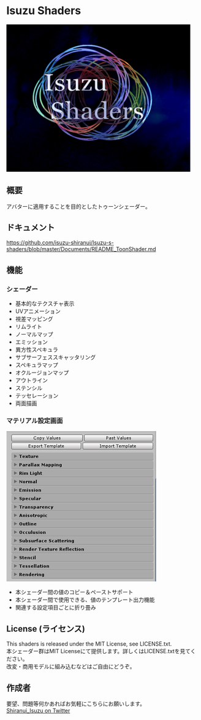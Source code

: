 # Isuzu Shaders

<img src="https://github.com/isuzu-shiranui/Isuzu-s-shaders/blob/master/isuzushaders.png" width="480px">

## 概要

アバターに適用することを目的としたトゥーンシェーダー。

## ドキュメント

https://github.com/isuzu-shiranui/Isuzu-s-shaders/blob/master/Documents/README_ToonShader.md

## 機能

### シェーダー

* 基本的なテクスチャ表示
* UVアニメーション
* 視差マッピング
* リムライト
* ノーマルマップ
* エミッション
* 異方性スペキュラ
* サブサーフェススキャッタリング
* スペキュラマップ
* オクルージョンマップ
* アウトライン
* ステンシル
* テッセレーション
* 両面描画

### マテリアル設定画面

![](https://github.com/isuzu-shiranui/Isuzu-s-shaders/blob/master/Documents/Images/2019-01-31-21-44-49.png)

* 本シェーダー間の値のコピー＆ペーストサポート
* 本シェーダー間で使用できる、値のテンプレート出力機能
* 関連する設定項目ごとに折り畳み

## License (ライセンス)

This shaders is released under the MIT License, see LICENSE.txt.  
本シェーダー群はMIT Licenseにて提供します。詳しくはLICENSE.txtを見てください。  
改変・商用モデルに組み込むなどはご自由にどうぞ。

## 作成者

要望、問題等何かあればお気軽にこちらにお願いします。  
[Shiranui_Isuzu on Twitter](https://twitter.com/Shiranui_Isuzu_) 
